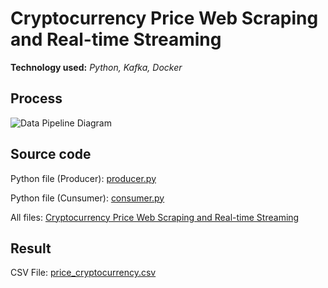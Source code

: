 # Cryptocurrency Price Web Scraping and Real-time Streaming
**Technology used:** *Python, Kafka, Docker*

## Process
![Data Pipeline Diagram](https://github.com/saksit63/cryptocurrency-web-scrapping/blob/main/img/cryptocurrency.png)
## Source code
Python file (Producer): [producer.py](https://github.com/saksit63/cryptocurrency-web-scrapping/blob/main/producer.py)

Python file (Cunsumer): [consumer.py](https://github.com/saksit63/cryptocurrency-web-scrapping/blob/main/consumer.py)

All files: [Cryptocurrency Price Web Scraping and Real-time Streaming](https://github.com/saksit63/cryptocurrency-web-scrapping)

## Result
CSV File: [price_cryptocurrency.csv](https://github.com/saksit63/cryptocurrency-web-scrapping/blob/main/data/price_cryptocurrency.csv)
